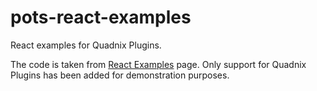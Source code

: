 # pots-react-examples
React examples for Quadnix Plugins.

The code is taken from [React Examples](https://reactjs.org/community/examples.html) page.
Only support for Quadnix Plugins has been added for demonstration purposes.

